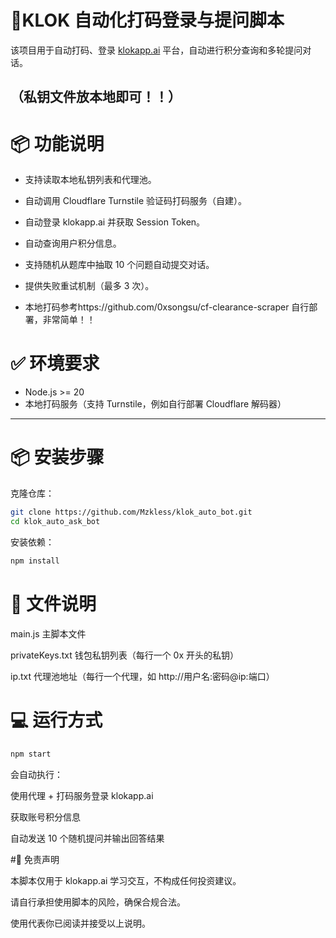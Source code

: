 # 🤖KLOK 自动化打码登录与提问脚本

该项目用于自动打码、登录 [klokapp.ai](https://klokapp.ai) 平台，自动进行积分查询和多轮提问对话。

（私钥文件放本地即可！！）
---

# 📦 功能说明

- 支持读取本地私钥列表和代理池。
- 自动调用 Cloudflare Turnstile 验证码打码服务（自建）。
- 自动登录 klokapp.ai 并获取 Session Token。
- 自动查询用户积分信息。
- 支持随机从题库中抽取 10 个问题自动提交对话。
- 提供失败重试机制（最多 3 次）。

- 本地打码参考https://github.com/0xsongsu/cf-clearance-scraper 自行部署，非常简单！！


# ✅ 环境要求  
- Node.js >= 20  
- 本地打码服务（支持 Turnstile，例如自行部署 Cloudflare 解码器）

---

# 📦 安装步骤

克隆仓库：

```bash
git clone https://github.com/Mzkless/klok_auto_bot.git
cd klok_auto_ask_bot
```

安装依赖：

```bash
npm install
```

# 📂 文件说明

main.js 主脚本文件

privateKeys.txt 钱包私钥列表（每行一个 0x 开头的私钥）

ip.txt 代理池地址（每行一个代理，如 http://用户名:密码@ip:端口）


# 💻 运行方式
```bash
npm start
```
会自动执行：

使用代理 + 打码服务登录 klokapp.ai

获取账号积分信息

自动发送 10 个随机提问并输出回答结果



#📄 免责声明

本脚本仅用于 klokapp.ai 学习交互，不构成任何投资建议。

请自行承担使用脚本的风险，确保合规合法。

使用代表你已阅读并接受以上说明。

